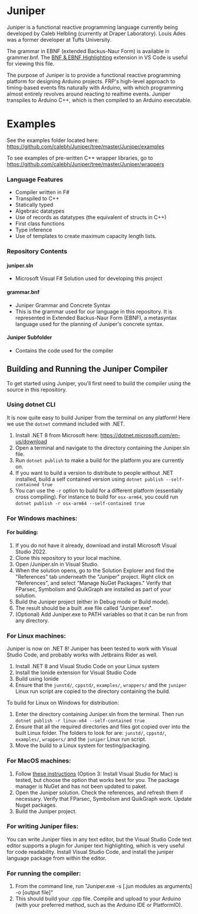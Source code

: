 # Juniper

Juniper is a functional reactive programming language currently being developed by Caleb Helbling (currently at Draper Laboratory). Louis Ades was a former developer at Tufts University.

The grammar in EBNF (extended Backus-Naur Form) is available in grammer.bnf. The [BNF & EBNF Highlighting](https://marketplace.visualstudio.com/items?itemName=Vallentin.vscode-bnf) extension in VS Code is useful for viewing this file.

The purpose of Juniper is to provide a functional reactive programming platform for designing Arduino projects. FRP's high-level approach to timing-based events fits naturally with Arduino, with which programming almost entirely revolves around reacting to realtime events. Juniper transpiles to Arduino C++, which is then compiled to an Arduino executable.

# Examples

See the examples folder located here: https://github.com/calebh/Juniper/tree/master/Juniper/examples

To see examples of pre-written C++ wrapper libraries, go to https://github.com/calebh/Juniper/tree/master/Juniper/wrappers

### Language Features

- Compiler written in F#
- Transpiled to C++
- Statically typed
- Algebraic datatypes
- Use of records as datatypes (the equivalent of structs in C++)
- First class functions
- Type inference
- Use of templates to create maximum capacity length lists.

### Repository Contents

#### juniper.sln

- Microsoft Visual F# Solution used for developing this project

#### grammar.bnf

- Juniper Grammar and Concrete Syntax
- This is the grammar used for our language in this repository. It is represented in Extended Backus-Naur Form (EBNF), a metasyntax language used for the planning of Juniper's concrete syntax.

#### Juniper Subfolder

- Contains the code used for the compiler

## Building and Running the Juniper Compiler

To get started using Juniper, you'll first need to build the compiler using the source in this repository.

### Using dotnet CLI

It is now quite easy to build Juniper from the terminal on any platform! Here we use the `dotnet` command included with .NET.

1. Install .NET 8 from Microsoft here: https://dotnet.microsoft.com/en-us/download
2. Open a terminal and navigate to the directory containing the Juniper.sln file.
3. Run `dotnet publish` to make a build for the platform you are currently on.
4. If you want to build a version to distribute to people without .NET installed, build a self contained version using `dotnet publish --self-contained true`
5. You can use the `-r` option to build for a different platform (essentially cross compiling). For instance to build for `osx-arm64`, you could run `dotnet publish -r osx-arm64 --self-contained true`

### For Windows machines:

#### For building:

1. If you do not have it already, download and install Microsoft Visual Studio 2022.
2. Clone this repository to your local machine.
3. Open /Juniper.sln in Visual Studio.
4. When the solution opens, go to the Solution Explorer and find the "References" tab underneath the "Juniper" project. Right click on "References", and select "Manage NuGet Packages." Verify that FParsec, Symbolism and QuikGraph are installed as part of your solution.
5. Build the Juniper project (either in Debug mode or Build mode).
6. The result should be a built .exe file called "Juniper.exe".
7. (Optional) Add Juniper.exe to PATH variables so that it can be run from any directory.

### For Linux machines:

Juniper is now on .NET 8! Juniper has been tested to work with Visual Studio Code, and probably works with Jetbrains Rider as well.

1. Install .NET 8 and Visual Studio Code on your Linux system
2. Install the Ionide extension for Visual Studio Code
3. Build using Ionide
4. Ensure that the `junstd/`, `cppstd/`, `examples/`, `wrappers/` and the `juniper` Linux run script are copied to the directory containing the build.

To build for Linux on Windows for distribution:

1. Enter the directory containing Juniper.sln from the terminal. Then run `dotnet publish -r linux-x64 --self-contained true`
2. Ensure that all the required directories and files got copied over into the built Linux folder. The folders to look for are: `junstd/`, `cppstd/`, `examples/`, `wrappers/` and the `juniper` Linux run script.
3. Move the build to a Linux system for testing/packaging.

### For MacOS machines:

1. Follow [these instructions](http://fsharp.org/use/mac/) (Option 3: Install Visual Studio for Mac) is tested, but choose the option that works best for you. The package manager is NuGet and has not been updated to paket.
2. Open the Juniper solution. Check the references, and refresh them if necessary. Verify that FParsec, Symbolism and QuikGraph work. Update Nuget packages.
3. Build the Juniper project.

### For writing Juniper files:

You can write Juniper files in any text editor, but the Visual Studio Code text editor supports a plugin for Juniper text highlighting, which is very useful for code readability. Install Visual Studio Code, and install the juniper language package from within the editor.

### For running the compiler:

1. From the command line, run "Juniper.exe -s [.jun modules as arguments] -o [output file]"
2. This should build your .cpp file. Compile and upload to your Arduino (with your preferred method, such as the Arduino IDE or PlatformIO).


